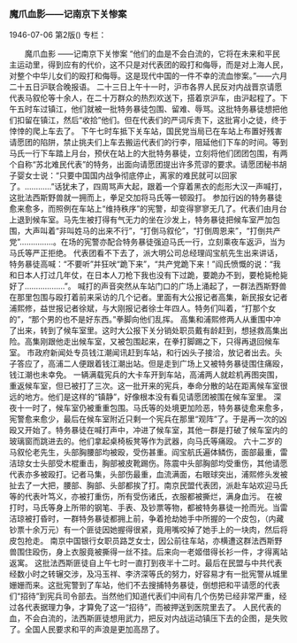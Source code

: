 ### 魔爪血影——记南京下关惨案

1946-07-06
第2版()
专栏：

　　魔爪血影
    ——记南京下关惨案
    “他们的血是不会白流的，它将在未来和平民主运动里，得到应有的代价，这不只是对代表团的殴打和侮辱，而是对上海人民，对整个中华儿女们的殴打和侮辱。这是现代中国的一件不幸的流血惨案。”——六月二十五日沪联合晚报语。
    二十三日上午十一时，沪市各界人民反对内战晋京请愿代表马叙伦等十余人，在二十万群众的热烈欢送下，搭着京沪车，由沪起程了。下午五时车过镇江，他们就被一批特务暴徒包围、留难、辱骂。这批特务暴徒想把他们扣留在镇江，然后“收拾”他们。但在代表们的严词斥责下，这批宵小之徒，终于悻悻的爬上车去了。
    下午七时车抵下关车站，国民党当局已在车站上布置好残害请愿团的陷阱，禁止挑夫们上车去搬运代表们的行李，阻延他们下车的时间。等到马氏一行下车踏上月台，预伏在站上的大批特务暴徒，立刻将他们团团包围，有两个自称“苏北难民代表”的特务，出面向请愿团提出许多荒谬的要求。请愿团秘书胡子婴女士说：“只要中国国内战争彻底停止，离家的难民就可以回家了。…………”话犹未了，四周骂声大起，跟着一个穿着黑衣的彪形大汉一声喊打，这批法西斯野兽就一拥而上，拳足交加将马氏等一顿殴打。
    参加行凶的特务暴徒愈来愈多，而照例在车站上“维持秩序”的宪警，却变得寥寥无几了。代表们由月台上退到候车室。马先生被打得有气无力的坐在沙发上，特务暴徒把候车室严加包围，大声叫着“非叫姓马的出来不行”，“打倒马叙伦”，“打倒周恩来”，“打倒共产党”……………。在场的宪警亦配合特务暴徒强迫马氏一行，立刻乘夜车返沪，当为马氏等严正拒绝。
    代表团看不下去了，派大明公司总经理阎宝航先生出来讲话，特务暴徒高喊：“不要听”并狂吠“跪下来”，“共产党跪下来！”阎氏愤慨的说：“我和日本人打过几年仗，在日本人刀枪下我也没有下过跪，要跪办不到，要枪毙枪毙好了………………”。
    喊打的声音突然从车站门口的广场上涌起了，一群法西斯野兽在那里包围与殴打着前来采访的几个记者。里面有大公报记者高集，新民报女记者浦熙修，益世报记者徐斌，与大刚报记者徐士年四人。特务们叫着，“打那个女的”，“那个男的也不是好东西。”拳脚向他们乱挥。
    高集和浦熙修两人从重围中冲了出来，转到了候车室里。这时大公报下关分销处职员戴有龄赶到，想拯救高集出险。高集刚跟他走出候车室，又被包围起来，在拳打脚踢之下，只得再退回候车室。
    市政府新闻处专员钱江潮闻讯赶到车站，和行凶头子接洽，放记者出去。头子答应了，高浦二人便跟着钱江潮出站。但是走到广场上又被特务暴徒围住痛殴，钱江潮也未幸免。
    一辆满载宪兵的大卡车开到车站，高浦两人就趁机再图突围，重返候车室，但已被打了三次。这一批开来的宪兵，奉命分散的站在距离候车室很远的地方。他们是这样的“镇静”，好像根本没有看见请愿团被围在候车室里。
    深夜十一时了，候车室仍被重重包围。马氏等的处境更加险恶，特务暴徒愈来愈多，宪警愈来愈少，最后在候车室附近只剩一个宪兵在那里“观阵”了。于是再一次的凶殴又开始了。特务暴徒在喊打声中，冲进了候车室，其他一群是打破了候车室内的玻璃窗而跳进去的。他们拿起桌椅板凳等作为武器，向马氏等痛殴。
    六十二岁的马叙伦老先生，头部胸腰部均被殴，受伤甚重。阎宝航氏遍体鳞伤，面部最重，雷洁琼女士头部受木棍重击，胸部被皮靴踢伤。陈震中头部胸部均受重伤，其他请愿代表亦多被殴打。记者马集，头部伤最重，血流满面，右眼球突出，浦熙修头发被扯去了一大把，腰部、胸部、头部都挨了打。南京民盟代表团，派赴车站欢迎马氏等的代表叶笃义，亦被打重伤，所有受伤诸氏，衣服都被撕烂，满身血污。
    在被打时，马氏等身上所带的钢笔、手表、及钞票等物，都被特务暴徒一抢而光。当雷洁琼被打昏时，一群特务暴徒都拥上前，争着抢劫她手中所握的一个皮包，（内藏钞票十余万元）有一个匪徒因她握得很紧，竟用嘴咬掉了她手上的一块肉，然后将皮包抢走。
    南京中国银行女职员路芝女士，因公前往车站，亦横遭这群法西斯野兽围住殴伤，身上衣服竟被撕得一丝不挂。后来向一老姬借得长衫一件，才得离站返寓。
    这批法西斯匪徒自上午七时一直打到夜半十二时。最后在民盟与中共代表经数小时之转辗交涉，及冯玉祥、李济深等氏的努力，好容易才有一批宪警从城里姗姗而来。这批宪警到了车站，他们不去搜捕特务暴徒，倒想把和平请愿的代表们“招待”到宪兵司令部去。当然他们知道代表们中间有几个伤势已经非常严重，经过各代表据理力争，才算免了这一“招待”，而被押送到医院里去了。
    人民代表的血，不会白流的，法西斯匪徒想用武力，把反对内战运动镇压下去的企图，是失败了。全国人民要求和平的声浪是更加高昂了。
